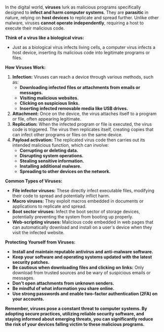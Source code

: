 In the digital world, **viruses** lurk as malicious programs specifically designed to **infect and harm computer systems**. They are **parasitic** in nature, relying on **host devices** to replicate and spread further. Unlike other malware, viruses **cannot operate independently**, requiring a host to execute their malicious code.

**Think of a virus like a biological virus:**

- Just as a biological virus infects living cells, a computer virus infects a host device, inserting its malicious code into legitimate programs or files.

**How Viruses Work:**

1. **Infection:** Viruses can reach a device through various methods, such as:
    - **Downloading infected files or attachments from emails or messages.**
    - **Visiting malicious websites.**
    - **Clicking on suspicious links.**
    - **Inserting infected removable media like USB drives.**
2. **Attachment:** Once on the device, the virus attaches itself to a program or file, often appearing legitimate.
3. **Replication:** When the infected program or file is executed, the virus code is triggered. The virus then replicates itself, creating copies that can infect other programs or files on the same device.
4. **Payload activation:** The replicated virus code then carries out its intended malicious function, which can involve:
    - **Corrupting or deleting data.**
    - **Disrupting system operations.**
    - **Stealing sensitive information.**
    - **Installing additional malware.**
    - **Spreading to other devices on the network.**

**Common Types of Viruses:**

- **File infector viruses:** These directly infect executable files, modifying their code to spread and potentially inflict harm.
- **Macro viruses:** They exploit macros embedded in documents or applications to replicate and spread.
- **Boot sector viruses:** Infect the boot sector of storage devices, potentially preventing the system from booting up properly.
- **Web-scripting viruses:** Malicious code embedded in web pages that can automatically download and install on a user's device when they visit the infected website.

**Protecting Yourself from Viruses:**

- **Install and maintain reputable antivirus and anti-malware software.**
- **Keep your software and operating systems updated with the latest security patches.**
- **Be cautious when downloading files and clicking on links:** Only download from trusted sources and be wary of suspicious emails or messages.
- **Don't open attachments from unknown senders.**
- **Be mindful of what information you share online.**
- **Use strong passwords and enable two-factor authentication (2FA) on your accounts.**

**Remember, viruses pose a constant threat to computer systems. By adopting secure practices, utilizing reliable security software, and staying informed about emerging threats, you can significantly reduce the risk of your devices falling victim to these malicious programs.**